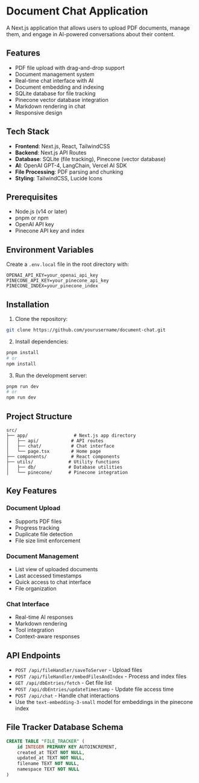 # Document Chat Application

A Next.js application that allows users to upload PDF documents, manage them, and engage in AI-powered conversations about their content.

## Features

- PDF file upload with drag-and-drop support
- Document management system
- Real-time chat interface with AI
- Document embedding and indexing
- SQLite database for file tracking
- Pinecone vector database integration
- Markdown rendering in chat
- Responsive design

## Tech Stack

- **Frontend**: Next.js, React, TailwindCSS
- **Backend**: Next.js API Routes
- **Database**: SQLite (file tracking), Pinecone (vector database)
- **AI**: OpenAI GPT-4, LangChain, Vercel AI SDK
- **File Processing**: PDF parsing and chunking
- **Styling**: TailwindCSS, Lucide Icons

## Prerequisites

- Node.js (v14 or later)
- pnpm or npm
- OpenAI API key
- Pinecone API key and index

## Environment Variables

Create a `.env.local` file in the root directory with:

```env
OPENAI_API_KEY=your_openai_api_key
PINECONE_API_KEY=your_pinecone_api_key
PINECONE_INDEX=your_pinecone_index
```

## Installation

1. Clone the repository:
```bash
git clone https://github.com/yourusername/document-chat.git
```

2. Install dependencies:
```bash
pnpm install
# or
npm install
```

3. Run the development server:
```bash
pnpm run dev
# or
npm run dev
```

## Project Structure

```
src/
├── app/                 # Next.js app directory
│   ├── api/            # API routes
│   ├── chat/           # Chat interface
│   └── page.tsx        # Home page
├── components/         # React components
├── utils/             # Utility functions
│   ├── db/            # Database utilities
│   └── pinecone/      # Pinecone integration
```

## Key Features

### Document Upload
- Supports PDF files
- Progress tracking
- Duplicate file detection
- File size limit enforcement

### Document Management
- List view of uploaded documents
- Last accessed timestamps
- Quick access to chat interface
- File organization

### Chat Interface
- Real-time AI responses
- Markdown rendering
- Tool integration
- Context-aware responses

## API Endpoints

- `POST /api/fileHandler/saveToServer` - Upload files
- `POST /api/fileHandler/embedFilesAndIndex` - Process and index files
- `GET /api/dbEntries/fetch` - Get file list
- `POST /api/dbEntries/updateTimestamp` - Update file access time
- `POST /api/chat` - Handle chat interactions
- Use the `text-embedding-3-small` model for embeddings in the pinecone index

## File Tracker Database Schema

```sql
CREATE TABLE "FILE_TRACKER" (
    id INTEGER PRIMARY KEY AUTOINCREMENT,
    created_at TEXT NOT NULL,
    updated_at TEXT NOT NULL,
    filename TEXT NOT NULL,
    namespace TEXT NOT NULL
)
```
